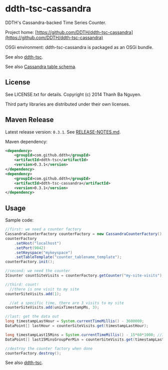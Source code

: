 ddth-tsc-cassandra
==================

DDTH's Cassandra-backed Time Series Counter.

Project home:
[https://github.com/DDTH/ddth-tsc-cassandra](https://github.com/DDTH/ddth-tsc-cassandra)

OSGi environment: ddth-tsc-cassandra is packaged as an OSGi bundle.

See also [ddth-tsc](https://github.com/DDTH/ddth-tsc).

See also [Cassandra table schema](SCHEMA.md).


## License ##

See LICENSE.txt for details. Copyright (c) 2014 Thanh Ba Nguyen.

Third party libraries are distributed under their own licenses.


## Maven Release #

Latest release version: `0.3.1`. See [RELEASE-NOTES.md](RELEASE-NOTES.md).

Maven dependency:

```xml
<dependency>
	<groupId>com.github.ddth</groupId>
	<artifactId>ddth-tsc</artifactId>
	<version>0.3.1</version>
</dependency>
<dependency>
	<groupId>com.github.ddth</groupId>
	<artifactId>ddth-tsc-cassandra</artifactId>
	<version>0.3.1</version>
</dependency>
```


## Usage ##

Sample code:

```java
//first: we need a counter factory
CassandraCounterFactory counterFactory = new CassandraCounterFactory();
counterFactory
    .setHost("localhost")
    .setPort(9042)
    .setKeyspace("mykeyspace")
    .setTableTemplate("counter_tablename_template");
counterFactory.init();

//second: we need the counter
ICounter countSiteVisits = counterFactory.getCounter("my-site-visits");

//third: count!
  //there is one visit to my site
counterSiteVisits.add(1);

  //at a specific time, there are 3 visits to my site
counterSiteVisits.add(unixTimestampMs, 3);

//last: get the data out
long timestampLastHour = System.currentTimeMillis() - 3600000;
DataPoint[] lastHour = counterSiteVisits.get(timestampLastHour);

long timestampLast15Mins = System.currentTimeMillis() - 15*60*1000; //15 mins = 900000 ms
DataPoint[] last15MinsGroupPerMin = counterSiteVisits.get(timestampLast15Mins, 15*60); //1 min = 60 secs

//destroy the counter factory when done
counterFactory.destroy();
```

See also [ddth-tsc](https://github.com/DDTH/ddth-tsc).